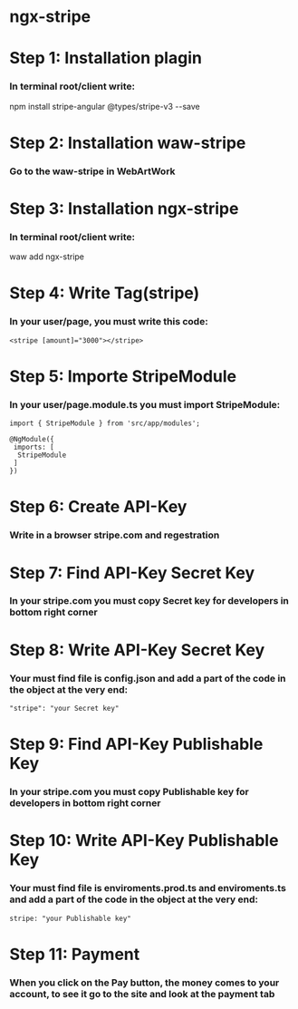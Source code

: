 # ngx-stripe

# Step 1: Installation plagin
### In terminal root/client write:
npm install stripe-angular @types/stripe-v3 --save

# Step 2: Installation waw-stripe
### Go to the waw-stripe in WebArtWork

# Step 3: Installation ngx-stripe
### In terminal root/client write:
waw add ngx-stripe

# Step 4: Write Tag(stripe)
###  In your user/page, you must write this code:
```
<stripe [amount]="3000"></stripe>
```

# Step 5: Importe StripeModule
### In your user/page.module.ts you must import StripeModule:
```
import { StripeModule } from 'src/app/modules';

@NgModule({
 imports: [
  StripeModule
 ]
})
```

# Step 6: Create API-Key
### Write in a browser stripe.com and regestration

# Step 7: Find API-Key Secret Key
### In your stripe.com you must copy Secret key for developers in bottom right corner

# Step 8: Write API-Key Secret Key
### Your must find file is config.json and add a part of the code in the object at the very end:
```
"stripe": "your Secret key"
```

# Step 9: Find API-Key Publishable Key
### In your stripe.com you must copy Publishable key for developers in bottom right corner

# Step 10: Write API-Key Publishable Key
### Your must find file is enviroments.prod.ts and enviroments.ts and add a part of the code in the object at the very end:
```
stripe: "your Publishable key"
```

# Step 11: Payment
### When you click on the Pay button, the money comes to your account, to see it go to the site and look at the payment tab
